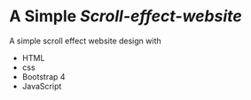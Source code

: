# A Simple *Scroll-effect-website*
A simple scroll effect website design with <br>
- HTML
- css
- Bootstrap 4
- JavaScript
